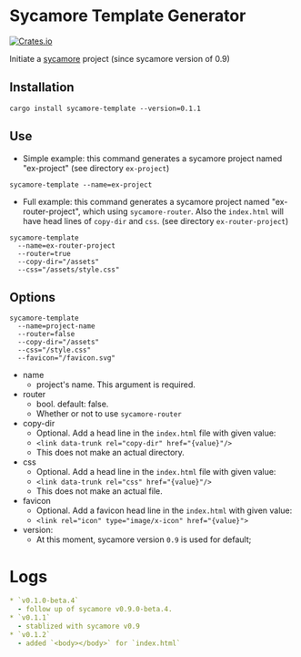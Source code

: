 # Sycamore Template Generator
[![Crates.io](https://img.shields.io/crates/v/sycamore-template)](https://crates.io/crates/sycamore-template)

Initiate a [sycamore](https://sycamore-rs.netlify.app/) project (since sycamore version of 0.9)

## Installation
```
cargo install sycamore-template --version=0.1.1
```

## Use

* Simple example: this command generates a sycamore project named "ex-project" (see directory `ex-project`)
```
sycamore-template --name=ex-project
```

* Full example: this command generates a sycamore project named "ex-router-project", which using `sycamore-router`. Also the `index.html` will have head lines of `copy-dir` and `css`. (see directory `ex-router-project`)
```
sycamore-template
  --name=ex-router-project
  --router=true
  --copy-dir="/assets"
  --css="/assets/style.css"
```

## Options
```
sycamore-template
  --name=project-name
  --router=false
  --copy-dir="/assets"
  --css="/style.css"
  --favicon="/favicon.svg"
```

* name
  - project's name. This argument is required.
* router
  - bool. default: false.
  - Whether or not to use `sycamore-router`
* copy-dir
  - Optional. Add a head line in the `index.html` file with given value:
  - `<link data-trunk rel="copy-dir" href="{value}"/>`
  - This does not make an actual directory.
* css
  - Optional. Add a head line in the `index.html` file with given value:
  - `<link data-trunk rel="css" href="{value}"/>`
  - This does not make an actual file.
* favicon
  - Optional. Add a favicon head line in the `index.html` with given value:
  - `<link rel="icon" type="image/x-icon" href="{value}">`
* version:
  - At this moment, sycamore version `0.9` is used for default;


# Logs
```yaml
* `v0.1.0-beta.4`
  - follow up of sycamore v0.9.0-beta.4.
* `v0.1.1`
  - stablized with sycamore v0.9
* `v0.1.2`
  - added `<body></body>` for `index.html`
```
